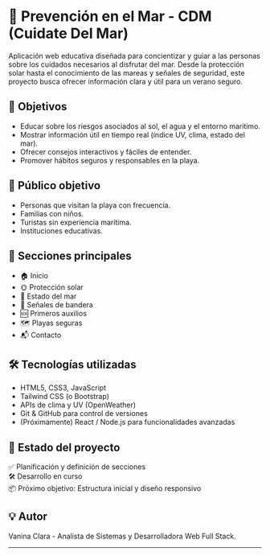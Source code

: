 # 🌊 Prevención en el Mar - CDM (Cuidate Del Mar)

Aplicación web educativa diseñada para concientizar y guiar a las personas sobre los cuidados necesarios al disfrutar del mar. Desde la protección solar hasta el conocimiento de las mareas y señales de seguridad, este proyecto busca ofrecer información clara y útil para un verano seguro.

## 🎯 Objetivos

- Educar sobre los riesgos asociados al sol, el agua y el entorno marítimo.
- Mostrar información útil en tiempo real (índice UV, clima, estado del mar).
- Ofrecer consejos interactivos y fáciles de entender.
- Promover hábitos seguros y responsables en la playa.

## 👤 Público objetivo

- Personas que visitan la playa con frecuencia.
- Familias con niños.
- Turistas sin experiencia marítima.
- Instituciones educativas.

## 🧭 Secciones principales

- 🏠 Inicio
- 🌞 Protección solar
- 🌊 Estado del mar
- 🚩 Señales de bandera
- 🆘 Primeros auxilios
- 🗺️ Playas seguras
- 📬 Contacto

## 🛠️ Tecnologías utilizadas

- HTML5, CSS3, JavaScript
- Tailwind CSS (o Bootstrap)
- APIs de clima y UV (OpenWeather)
- Git & GitHub para control de versiones
- (Próximamente) React / Node.js para funcionalidades avanzadas

## 📌 Estado del proyecto

✅ Planificación y definición de secciones  
🛠️ Desarrollo en curso  
📦 Próximo objetivo: Estructura inicial y diseño responsivo

## 💡 Autor

Vanina Clara - Analista de Sistemas y Desarrolladora Web Full Stack.

---
